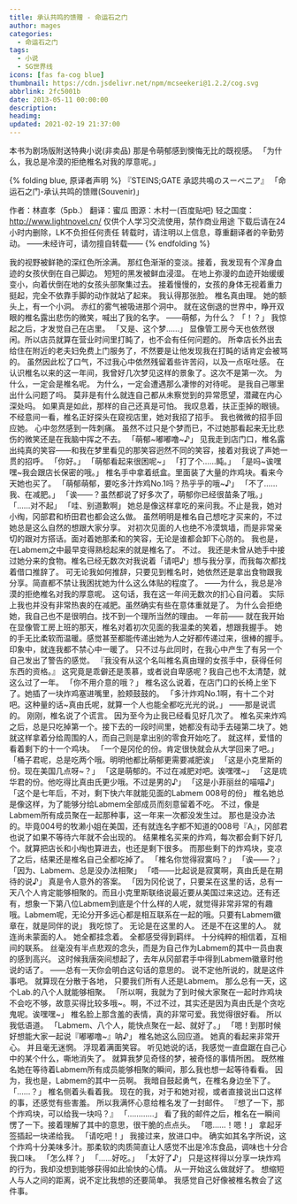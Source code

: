 ```yaml
---
title: 承认共鸣的馈赠 - 命运石之门
author: mages
categories:
  - 命运石之门
tags:
  - 小说
  - SG世界线
icons: [fas fa-cog blue]
thumbnail: https://cdn.jsdelivr.net/npm/mcseekeri@1.2.2/cog.svg
abbrlink: 2fc5001b
date: 2013-05-11 00:00:00
description:
headimg:
updated: 2021-02-19 21:37:00
---
```

本书为剧场版附送特典小说(非卖品)
那是令萌郁感到懊悔无比的既视感。
「为什么，我总是冷漠的拒绝椎名对我的厚意呢。」

<!-- more -->
{% folding blue, 原译者声明 %}
『STEINS;GATE 承認共鳴のスーベニア』
「命运石之门-承认共鸣的馈赠(Souvenir)」

作者：林直孝（5pb.）
翻译：蜜瓜
图源：木村一(百度贴吧)
轻之国度：http://www.lightnovel.cn/
仅供个人学习交流使用，禁作商业用途
下载后请在24小时内删除，LK不负担任何责任
转载时，请注明以上信息，尊重翻译者的辛勤劳动。
——未经许可，请勿擅自转载——
{% endfolding %}

我的视野被鲜艳的深红色所涂满。
那红色渐渐的变淡。接着，我发现有个浑身血迹的女孩伏倒在自己脚边。
短短的黑发被鲜血浸湿。
在地上弥漫的血迹开始缓缓变小，向着伏倒在地的女孩头部聚集过去。
接着慢慢的，女孩的身体无视着重力挺起，完全不依靠手脚的动作就站了起来。
我认得那张脸。
椎名真由理。
她的额头上，有一个小洞。
赤红的雾气被吸进那个洞中。
就在这倒退的世界中，睁开双眼的椎名露出悲伤的微笑，喊出了我的名字。
——萌郁，为什么？
「！？」
我惊起之后，才发觉自己在店里。
「又是、这个梦……」
显像管工房今天也依然很闲。所以店员就算在营业时间里打盹了，也不会有任何问题的。
所幸店长外出去给住在附近的老夫妇免费上门服务了，不然要是让他发现我在打盹的话肯定会被骂的。
虽然因此松了口气，不过我心中依然残留着些许苦闷，以及一点呕吐感。
在认识椎名以来的这一年间，我曾好几次梦见这样的景象了。这次不是第一次。
为什么，一定会是椎名呢。
为什么，一定会遭遇那么凄惨的对待呢。
是我自己哪里出什么问题了吗。
莫非是有什么就连自己都从未察觉到的异常愿望，潜藏在内心深处吗。
如果真是如此，那样的自己还真是可怕。
我叹息着，扶正歪掉的眼镜。
不经意间一看，椎名正好探头在窥视店里，她对我招了招手。
我也微微的招手回应她。
心中忽然感到一阵刺痛。
虽然不过只是个梦而已，不过她那看起来无比悲伤的微笑还是在我脑中挥之不去。
「萌郁\~嘟嘟噜\~♪」
见我走到店门口，椎名露出纯真的笑容——和我在梦里看见的那笑容迥然不同的笑容，接着对我说了声她一贯的招呼。
「你好。」
「萌郁看起来很困呢\~」
「打了个……盹。」
「是吗\~诶嘿嘿\~我会跟店长保密的哦。」
椎名手中拿着纸盒。里面装了大量的炸鸡块。看来今天她也买了。
「萌郁萌郁，要吃多汁炸鸡No.1吗？热乎乎的哦\~♪」
「不了……我、在减肥。」
「诶——？虽然都说了好多次了，萌郁你已经很苗条了哦。」
「……对不起」
「哇、别道歉啊」
她总是像这样拿吃的来问我。不止是我，她对小绹，冈部君和桥田君也都会这么做。
虽然明明是椎名自己想吃才买来的，不过她总是这么自然的想跟大家分享。
对初次见面的人也绝不冷漠筑墙，而是非常亲切的跟对方搭话。面对着她那柔和的笑容，无论是谁都会卸下心防的。
我也是，在Labmem之中最早变得熟稔起来的就是椎名了。
不过。
我还是未曾从她手中接过她分来的食物。椎名已经无数次对我说着「请吧♪」想与我分享，而我每次都找着借口推辞了。
可无论我如何推辞，只要见到椎名时，她依然还是拿出食物跟我分享。简直都不禁让我困扰她为什么这么体贴的程度了。
——为什么，我总是冷漠的拒绝椎名对我的厚意呢。
这句话，我在这一年间无数次的扪心自问着。
实际上我也并没有非常热衷的在减肥。虽然确实有些在意体重就是了。
为什么会拒绝她，我自己也不是很明白。找不到一个理所当然的理由。
一年前——
就在我开始在显像管工房上班的那天，椎名对着初次见面的我温柔的笑着，想跟我握手。
她的手无比柔软而温暖。感觉甚至都能传递出她为人之好都传递过来，很棒的握手。
印象中，就连我都不禁心中一暖了。
只不过与此同时，在我心中产生了有另一个自己发出了警告的感觉。
『我没有从这个名叫椎名真由理的女孩手中，获得任何东西的资格。』
这究竟是乖僻还是羡慕，或者说自卑感呢？我自己也不太清楚，就这么过了一年。
「你不用介意的哦？」
椎名这么说着，在店门口的长椅上坐下了。她插了一块炸鸡塞进嘴里，脸颊鼓鼓的。
「多汁炸鸡No.1啊，有十二个对吧。这种量的话\~真由氏呢，就算一个人也能全都吃光光的说。」
——那是说谎的。
刚刚，椎名说了个谎言。
因为至今为止我已经看见好几次了。
椎名买来炸鸡之后，总是只吃掉第一个。接下去的一段时间里，她都没有动手去碰第二块了。她就这样拿着分给周围的人，而自己则是拿出别的零食开始吃了。
就这样，爱惜的看着剩下的十一个鸡块。
「一个是冈伦的份。肯定很快就会从大学回来了吧。」
「桶子君呢，总是吃两个哦。明明他都比萌郁更需要减肥诶」
「这是小克里斯的份。现在美国几点呀\~？」
「这是萌郁的。不过在减肥对吧。诶嘿嘿\~」
「这是琉华君的份。他吃得比真由氏更少哦。不过是男的♪」
「这是小菲丽丝的喵喵♪」
「这个是七年后，不对，剩下快六年就能见面的Labmem 008号的份」
椎名她总是像这样，为了能够分给Labmem全部成员而刻意留着不吃。
不过，像是Labmem所有成员聚在一起那种事，这一年来一次都没发生过。
那也是没办法的。毕竟004号的牧濑小姐在美国，还有就连名字都不知道的008号『A』，冈部君也说了如果不等待六年就不会出现的。
结果椎名买来的炸鸡，每次都会剩下好几个。就算把店长和小绹也算进去，也还是剩下很多。
而那些剩下的炸鸡块，变凉了之后，结果还是椎名自己全都吃掉了。
「椎名你觉得寂寞吗？」
「诶——？」
「因为、Labmem、总是没办法相聚」
「唔——比起说是寂寞啊，真由氏是在期待的说♪」
真是令人意外的答案。
「因为冈伦说了，只要呆在这里的话，总有一天八个人肯定能够相聚的。而且小克里斯联络说最近要从美国过来这边。还有还有，想象一下第八位Labmem到底是个什么样的人呢，就觉得非常非常的有趣哦。Labmem呢，无论分开多远心都是相互联系在一起的哦。只要有Labmem徽章在，就是同伴的说」
我吃惊了。
无论是在这里的人。
还是不在这里的人。
就连尚未蒙面的人。
她全都挂念着。
全都感受得到羁绊。
十分纯粹的相信着，互相间的联系。
丝毫没有半点悲观的念头，而是为自己作为Labmem的其中一员由衷的感到高兴。
这时候我唐突间想起了，去年从冈部君手中得到Labmem徽章时他说的话了。
——总有一天你会明白这句话的意思的。
说不定他所说的，就是这件事吧。
就算现在分散于各地，
只要我们所有人还是Labmem。
那么总有一天，这个Lab.的八个人就能够相聚。
「所以啊，我就为了到时候大家聚在一起时炸鸡块不会吃不够，故意买得比较多哦\~。啊，不过不过，其实还是因为真由氏是个贪吃鬼呢。诶嘿嘿\~」
椎名脸上那含羞的表情，真的非常可爱。我觉得很好看。
所以我低语道。
「Labmem、八个人，能快点聚在一起、就好了。」
「嗯！到那时候好想能大家一起说『嘟嘟噜\~』呐♪」
椎名她这么回应道。
她真的看起来非常开心。
并且毫无迷惘。
浮现着满面笑容。
听见她说的话，我感觉一直盘踞在自己心中的某个什么，嘶地消失了。
就算我梦见奇怪的梦，被奇怪的事情所困。
既然椎名她在等待着Labmem所有成员能够相聚的瞬间，那么我也想一起等待看看。
因为，我也是，Labmem的其中一员啊。
我暗自鼓起勇气，在椎名身边坐下了。
「……？」
椎名侧着头看着我。
现在的我，对于和她对视，或者直接说出口这样的事，还感觉有些害羞。
所以我满怀心意给椎名发了一封邮件。
『想了一下，那个炸鸡块，可以给我一块吗？』
「…………」
看了我的邮件之后，椎名在一瞬间愣了一下。接着理解了其中的意思，很干脆的点点头。
「嗯……！嗯！」
拿起牙签插起一块递给我。
「请吃吧！」
我接过来，放进口中。
确实如其名字所说，这个炸鸡十分美味多汁。那柔软的肉质简直让人感觉不出是冷冻食品，调味也十分合我口味。
「怎么样？」
「……好吃。」
「太好了♪」
只是这样得以分享一块炸鸡的行为，我却没想到能够获得如此愉快的心情。
从一开始这么做就好了。
想缩短人与人之间的距离，说不定比我想的还要简单。
我感觉自己好像被椎名教会了这件事。